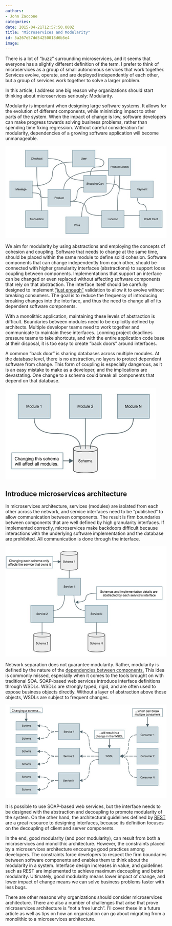 ```yaml
---
authors:
- John Zaccone
categories:
date: 2015-04-21T12:57:50.000Z
title: "Microservices and Modularity"
id: 5a267e57dd54250018d6b5e4
image: 
---
```


There is a lot of “buzz” surrounding microservices, and it seems that everyone has a slightly different definition of the term. I prefer to think of microservices as a group of small autonomous services that work together. Services evolve, operate, and are deployed independently of each other, but a group of services work together to solve a larger problem.

In this article, I address one big reason why organizations should start thinking about microservices seriously: Modularity.

Modularity is important when designing large software systems. It allows for the evolution of different components, while minimizing impact to other parts of the system. When the impact of change is low, software developers can make progress towards solving business problems, rather than spending time fixing regression. Without careful consideration for modularity, dependencies of a growing software application will become unmanageable.

[![spagetti code](https://raw.githubusercontent.com/ippontech/blog-usa/master/images/2015/04/spagetti-code.jpg)](https://raw.githubusercontent.com/ippontech/blog-usa/master/images/2015/04/spagetti-code.jpg)

We aim for modularity by using abstractions and employing the concepts of cohesion and coupling. Software that needs to change at the same time, should be placed within the same module to define solid cohesion. Software components that can change independently from each other, should be connected with higher granularity interfaces (abstractions) to support loose coupling between components. Implementations that support an interface can be changed or even replaced without affecting software components that rely on that abstraction. The interface itself should be carefully designed to implement [“just enough”](http://martinfowler.com/articles/consumerDrivenContracts.html) validation to allow it to evolve without breaking consumers. The goal is to reduce the frequency of introducing breaking changes into the interface, and thus the need to change all of its dependent software components.

With a monolithic application, maintaining these levels of abstraction is difficult. Boundaries between modules need to be explicitly defined by architects. Multiple developer teams need to work together and communicate to maintain these interfaces. Looming project deadlines pressure teams to take shortcuts, and with the entire application code base at their disposal, it is too easy to create “back doors” around interfaces.

A common “back door” is sharing databases across multiple modules. At the database level, there is no abstraction, no layers to protect dependent software from change. This form of coupling is especially dangerous, as it is an easy mistake to make as a developer, and the implications are devastating. One change to a schema could break all components that depend on that database.

[![services_database_bad](https://raw.githubusercontent.com/ippontech/blog-usa/master/images/2015/04/services_database_bad1.jpg)](https://raw.githubusercontent.com/ippontech/blog-usa/master/images/2015/04/services_database_bad1.jpg)

## Introduce microservices architecture

In microservices architecture, services (modules) are isolated from each other across the network, and service interfaces need to be “published” to allow communication between components. The result is firm boundaries between components that are well defined by high granularity interfaces. If implemented correctly, microservices make backdoors difficult because interactions with the underlying software implementation and the database are prohibited. All communication is done through the interface.

[![Microservices protect implementation details with interfaces](https://raw.githubusercontent.com/ippontech/blog-usa/master/images/2015/04/services_databases_good.jpg)](https://raw.githubusercontent.com/ippontech/blog-usa/master/images/2015/04/services_databases_good.jpg)

Network separation does not guarantee modularity. Rather, modularity is defined by the nature of the [dependencies between components.](http://www.infoq.com/articles/dependency-oriented-thinking-1) This idea is commonly missed, especially when it comes to the tools brought on with traditional SOA. SOAP-based web services introduce interface definitions through WSDLs. WSDLs are strongly typed, rigid, and are often used to expose business objects directly. Without a layer of abstraction above those objects, WSDLs are subject to frequent changes.

[![Brittle WSDLs](https://raw.githubusercontent.com/ippontech/blog-usa/master/images/2015/04/Brittle-WSDLs.jpg)](https://raw.githubusercontent.com/ippontech/blog-usa/master/images/2015/04/Brittle-WSDLs.jpg)

It is possible to use SOAP-based web services, but the interface needs to be designed with the abstraction and decoupling to promote modularity of the system. On the other hand, the architectural guidelines defined by [REST](http://en.wikipedia.org/wiki/Representational_state_transfer) are a great resource to designing interfaces, because its definition focuses on the decoupling of client and server components.

In the end, good modularity (and poor modularity), can result from both a microservices and monolithic architecture. However, the constraints placed by a microservices architecture encourage good practices among developers. The constraints force developers to respect the firm boundaries between software components and enables them to think about the modularity in a system. Interface design increases in value, and guidelines such as REST are implemented to achieve maximum decoupling and better modularity. Ultimately, good modularity means lower impact of change, and lower impact of change means we can solve business problems faster with less bugs.

There are other reasons why organizations should consider microservices architecture. There are also a number of challenges that arise that prove microservices architecture is “not a free lunch”. I’ll cover these in a future article as well as tips on how an organization can go about migrating from a monolithic to a microservices architecture.

